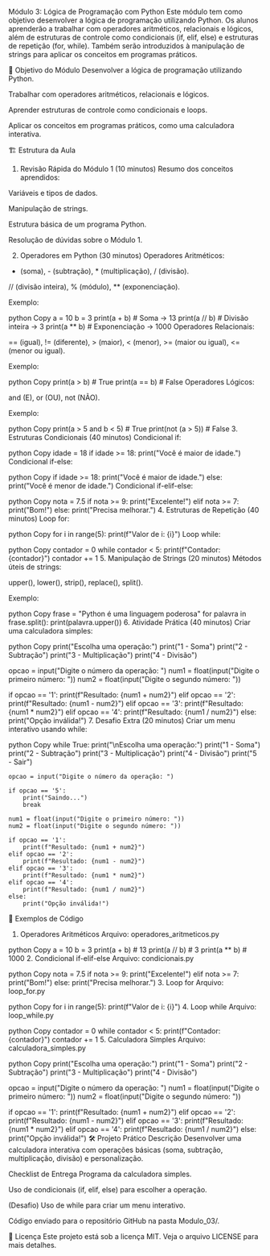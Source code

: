 Módulo 3: Lógica de Programação com Python
Este módulo tem como objetivo desenvolver a lógica de programação utilizando Python. Os alunos aprenderão a trabalhar com operadores aritméticos, relacionais e lógicos, além de estruturas de controle como condicionais (if, elif, else) e estruturas de repetição (for, while). Também serão introduzidos à manipulação de strings para aplicar os conceitos em programas práticos.

🎯 Objetivo do Módulo
Desenvolver a lógica de programação utilizando Python.

Trabalhar com operadores aritméticos, relacionais e lógicos.

Aprender estruturas de controle como condicionais e loops.

Aplicar os conceitos em programas práticos, como uma calculadora interativa.

🏗️ Estrutura da Aula
1. Revisão Rápida do Módulo 1 (10 minutos)
Resumo dos conceitos aprendidos:

Variáveis e tipos de dados.

Manipulação de strings.

Estrutura básica de um programa Python.

Resolução de dúvidas sobre o Módulo 1.

2. Operadores em Python (30 minutos)
Operadores Aritméticos:

+ (soma), - (subtração), * (multiplicação), / (divisão).

// (divisão inteira), % (módulo), ** (exponenciação).

Exemplo:

python
Copy
a = 10
b = 3
print(a + b)   # Soma -> 13
print(a // b)  # Divisão inteira -> 3
print(a ** b)  # Exponenciação -> 1000
Operadores Relacionais:

== (igual), != (diferente), > (maior), < (menor), >= (maior ou igual), <= (menor ou igual).

Exemplo:

python
Copy
print(a > b)  # True
print(a == b)  # False
Operadores Lógicos:

and (E), or (OU), not (NÃO).

Exemplo:

python
Copy
print(a > 5 and b < 5)  # True
print(not (a > 5))  # False
3. Estruturas Condicionais (40 minutos)
Condicional if:

python
Copy
idade = 18
if idade >= 18:
    print("Você é maior de idade.")
Condicional if-else:

python
Copy
if idade >= 18:
    print("Você é maior de idade.")
else:
    print("Você é menor de idade.")
Condicional if-elif-else:

python
Copy
nota = 7.5
if nota >= 9:
    print("Excelente!")
elif nota >= 7:
    print("Bom!")
else:
    print("Precisa melhorar.")
4. Estruturas de Repetição (40 minutos)
Loop for:

python
Copy
for i in range(5):
    print(f"Valor de i: {i}")
Loop while:

python
Copy
contador = 0
while contador < 5:
    print(f"Contador: {contador}")
    contador += 1
5. Manipulação de Strings (20 minutos)
Métodos úteis de strings:

upper(), lower(), strip(), replace(), split().

Exemplo:

python
Copy
frase = "Python é uma linguagem poderosa"
for palavra in frase.split():
    print(palavra.upper())
6. Atividade Prática (40 minutos)
Criar uma calculadora simples:

python
Copy
print("Escolha uma operação:")
print("1 - Soma")
print("2 - Subtração")
print("3 - Multiplicação")
print("4 - Divisão")

opcao = input("Digite o número da operação: ")
num1 = float(input("Digite o primeiro número: "))
num2 = float(input("Digite o segundo número: "))

if opcao == '1':
    print(f"Resultado: {num1 + num2}")
elif opcao == '2':
    print(f"Resultado: {num1 - num2}")
elif opcao == '3':
    print(f"Resultado: {num1 * num2}")
elif opcao == '4':
    print(f"Resultado: {num1 / num2}")
else:
    print("Opção inválida!")
7. Desafio Extra (20 minutos)
Criar um menu interativo usando while:

python
Copy
while True:
    print("\nEscolha uma operação:")
    print("1 - Soma")
    print("2 - Subtração")
    print("3 - Multiplicação")
    print("4 - Divisão")
    print("5 - Sair")

    opcao = input("Digite o número da operação: ")

    if opcao == '5':
        print("Saindo...")
        break

    num1 = float(input("Digite o primeiro número: "))
    num2 = float(input("Digite o segundo número: "))

    if opcao == '1':
        print(f"Resultado: {num1 + num2}")
    elif opcao == '2':
        print(f"Resultado: {num1 - num2}")
    elif opcao == '3':
        print(f"Resultado: {num1 * num2}")
    elif opcao == '4':
        print(f"Resultado: {num1 / num2}")
    else:
        print("Opção inválida!")
📂 Exemplos de Código
1. Operadores Aritméticos
Arquivo: operadores_aritmeticos.py

python
Copy
a = 10
b = 3
print(a + b)  # 13
print(a // b)  # 3
print(a ** b)  # 1000
2. Condicional if-elif-else
Arquivo: condicionais.py

python
Copy
nota = 7.5
if nota >= 9:
    print("Excelente!")
elif nota >= 7:
    print("Bom!")
else:
    print("Precisa melhorar.")
3. Loop for
Arquivo: loop_for.py

python
Copy
for i in range(5):
    print(f"Valor de i: {i}")
4. Loop while
Arquivo: loop_while.py

python
Copy
contador = 0
while contador < 5:
    print(f"Contador: {contador}")
    contador += 1
5. Calculadora Simples
Arquivo: calculadora_simples.py

python
Copy
print("Escolha uma operação:")
print("1 - Soma")
print("2 - Subtração")
print("3 - Multiplicação")
print("4 - Divisão")

opcao = input("Digite o número da operação: ")
num1 = float(input("Digite o primeiro número: "))
num2 = float(input("Digite o segundo número: "))

if opcao == '1':
    print(f"Resultado: {num1 + num2}")
elif opcao == '2':
    print(f"Resultado: {num1 - num2}")
elif opcao == '3':
    print(f"Resultado: {num1 * num2}")
elif opcao == '4':
    print(f"Resultado: {num1 / num2}")
else:
    print("Opção inválida!")
🛠️ Projeto Prático
Descrição
Desenvolver uma calculadora interativa com operações básicas (soma, subtração, multiplicação, divisão) e personalização.

Checklist de Entrega
Programa da calculadora simples.

Uso de condicionais (if, elif, else) para escolher a operação.

(Desafio) Uso de while para criar um menu interativo.

Código enviado para o repositório GitHub na pasta Modulo_03/.

📄 Licença
Este projeto está sob a licença MIT. Veja o arquivo LICENSE para mais detalhes.
